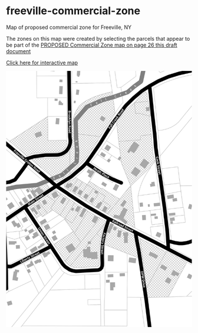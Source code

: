 # freeville-commercial-zone
Map of proposed commercial zone for Freeville, NY

The zones on this map were created by selecting the parcels that appear to be part of the [PROPOSED Commercial Zone map on page 26 this draft document](http://www.freevilleny.org/wp-content/uploads/sites/2/2018/01/FreevilleArticle3Draft2.pdf#page=14)

[Click here for interactive map](https://kgjenkins.github.io/freeville-commercial-zone/webmap1/)

![Map of proposed commercial zone](/image/freeville_commercial_zone_map_1.png)
